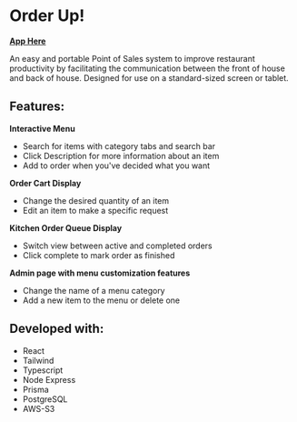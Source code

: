 # Order Up!

**[App Here](https://v41-bears-team-24-production.up.railway.app/)**

An easy and portable Point of Sales system to improve restaurant productivity by facilitating the communication between the front of house and back of house.  Designed for use on a standard-sized screen or tablet.

## Features:

**Interactive Menu**
- Search for items with category tabs and search bar
- Click Description for more information about an item
- Add to order when you've decided what you want

**Order Cart Display**
- Change the desired quantity of an item
- Edit an item to make a specific request

**Kitchen Order Queue Display**
- Switch view between active and completed orders
- Click complete to mark order as finished

**Admin page with menu customization features**
- Change the name of a menu category
- Add a new item to the menu or delete one

## Developed with:

- React
- Tailwind
- Typescript
- Node Express
- Prisma
- PostgreSQL
- AWS-S3
